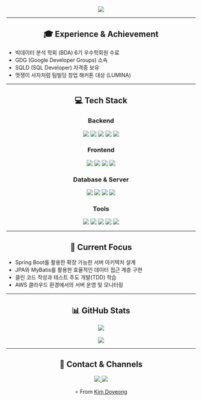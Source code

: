 <div align="center">
  <img src="https://capsule-render.vercel.app/api?type=waving&color=0:E34C26,100:DA5B0B&height=200&section=header&text=Backend%20Developer&fontSize=50&animation=fadeIn&fontAlignY=40" />
</div>

---

<div align="center">
  
  ## 🎓 Experience & Achievement
  
</div>

- 빅데이터 분석 학회 (BDA) 6기 우수학회원 수료
- GDG (Google Developer Groups) 소속
- SQLD (SQL Developer) 자격증 보유
- 멋쟁이 사자처럼 팀빌딩 창업 해커톤 대상 (LUMINA)

---

<div align="center">
  
  ## 💻 Tech Stack
  
</div>

<h3 align="center">Backend</h3>
<div align="center">
  <img src="https://img.shields.io/badge/Java 17-007396?style=for-the-badge&logo=java&logoColor=white" />
  <img src="https://img.shields.io/badge/Spring Boot-6DB33F?style=for-the-badge&logo=springboot&logoColor=white" />
  <img src="https://img.shields.io/badge/Spring Data JPA-6DB33F?style=for-the-badge&logo=spring&logoColor=white" />
  <img src="https://img.shields.io/badge/MyBatis-000000?style=for-the-badge&logo=mybatis&logoColor=white" />
  <img src="https://img.shields.io/badge/Python-3776AB?style=flat&logo=python&logoColor=white" />
</div>

<h3 align="center">Frontend</h3>
<div align="center">
  <img src="https://img.shields.io/badge/HTML5-E34F26?style=for-the-badge&logo=html5&logoColor=white" />
  <img src="https://img.shields.io/badge/CSS3-1572B6?style=for-the-badge&logo=css3&logoColor=white" />
  <img src="https://img.shields.io/badge/JavaScript-F7DF1E?style=for-the-badge&logo=javascript&logoColor=black" />
  <img src="https://img.shields.io/badge/Thymeleaf-005F0F?style=for-the-badge&logo=thymeleaf&logoColor=white" />
</div>

<h3 align="center">Database & Server</h3>
<div align="center">
  <img src="https://img.shields.io/badge/MySQL-4479A1?style=for-the-badge&logo=mysql&logoColor=white" />
  <img src="https://img.shields.io/badge/SQLite-003B57?style=flat&logo=sqlite&logoColor=white" />
  <img src="https://img.shields.io/badge/Amazon EC2-FF9900?style=for-the-badge&logo=amazonec2&logoColor=white" />
  <img src="https://img.shields.io/badge/Amazon RDS-527FFF?style=for-the-badge&logo=amazonrds&logoColor=white" />
</div>

<h3 align="center">Tools</h3>
<div align="center">
  <img src="https://img.shields.io/badge/Git-F05032?style=for-the-badge&logo=git&logoColor=white" />
  <img src="https://img.shields.io/badge/GitHub-181717?style=for-the-badge&logo=github&logoColor=white" />
  <img src="https://img.shields.io/badge/Slack-4A154B?style=for-the-badge&logo=slack&logoColor=white" />
  <img src="https://img.shields.io/badge/Notion-000000?style=for-the-badge&logo=notion&logoColor=white" />
  <img src="https://img.shields.io/badge/Figma-F24E1E?style=for-the-badge&logo=figma&logoColor=white" />
</div>

---

<div align="center">
  
  ## 🌱 Current Focus
  
</div>

- Spring Boot를 활용한 확장 가능한 서버 아키텍처 설계
- JPA와 MyBatis를 활용한 효율적인 데이터 접근 계층 구현
- 클린 코드 작성과 테스트 주도 개발(TDD) 학습
- AWS 클라우드 환경에서의 서버 운영 및 모니터링

---

<div align="center">
  
  ## 📊 GitHub Stats
  
</div>

<div align="center">
  <img src="https://github-readme-stats.vercel.app/api?username=doyoung0013&show_icons=true&theme=transparent&hide_border=true" />
  <br><br>
  <img src="http://github-profile-summary-cards.vercel.app/api/cards/profile-details?username=doyoung0013&theme=default" />
</div>

---

<div align="center">
  
  ## 🤝 Contact & Channels
  
  <a href="mailto:sksl6134@gmail.com">
    <img src="https://img.shields.io/badge/Gmail-EA4335?style=for-the-badge&logo=Gmail&logoColor=white"/>
  </a>
  <a href="https://www.miricanvas.com/v/13np5pm">
    <img src="https://img.shields.io/badge/Portfolio-FF3633?style=for-the-badge&logo=files&logoColor=white"/>
  </a>
  
</div>

<div align="center">
  
  ⭐️ From [Kim Doyeong](https://github.com/doyoung0013)
  
</div>
